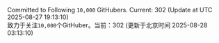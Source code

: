 Committed to Following `10,000` GitHubers. Current: <!-- FOLLOWING_COUNT -->302<!-- FOLLOWING_COUNT --> (Update at UTC <!-- LAST_UPDATED -->2025-08-27 19:13:10<!-- LAST_UPDATED -->)<br>
致力于关注`10,000`个GitHuber。当前：<!-- FOLLOWING_COUNT -->302<!-- FOLLOWING_COUNT --> (更新于北京时间 <!-- LAST_UPDATED_CST -->2025-08-28 03:13:10<!-- LAST_UPDATED_CST -->)
